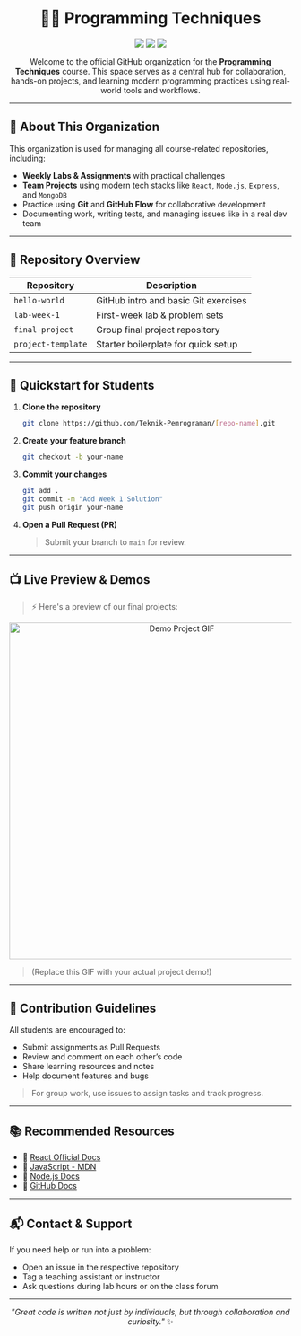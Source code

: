 <h1 align="center">👨‍💻 Programming Techniques</h1>

<p align="center">
  <img src="https://img.shields.io/badge/Course-Active-brightgreen?style=flat-square" />
  <img src="https://img.shields.io/badge/Semester-Even-blue?style=flat-square" />
  <img src="https://img.shields.io/badge/Platform-GitHub-lightgrey?style=flat-square" />
</p>

<p align="center">
  Welcome to the official GitHub organization for the <strong>Programming Techniques</strong> course.  
  This space serves as a central hub for collaboration, hands-on projects, and learning modern programming practices using real-world tools and workflows.
</p>

---

## 📘 About This Organization

This organization is used for managing all course-related repositories, including:
- **Weekly Labs & Assignments** with practical challenges
- **Team Projects** using modern tech stacks like <code>React</code>, <code>Node.js</code>, <code>Express</code>, and <code>MongoDB</code>
- Practice using <strong>Git</strong> and <strong>GitHub Flow</strong> for collaborative development
- Documenting work, writing tests, and managing issues like in a real dev team

---

## 📂 Repository Overview

| Repository        | Description                            |
|-------------------|----------------------------------------|
| `hello-world`     | GitHub intro and basic Git exercises   |
| `lab-week-1`      | First-week lab & problem sets          |
| `final-project`   | Group final project repository         |
| `project-template`| Starter boilerplate for quick setup    |

---

## 🚀 Quickstart for Students

1. **Clone the repository**
   ```bash
   git clone https://github.com/Teknik-Pemrograman/[repo-name].git

2. **Create your feature branch**

   ```bash
   git checkout -b your-name
   ```

3. **Commit your changes**

   ```bash
   git add .
   git commit -m "Add Week 1 Solution"
   git push origin your-name
   ```

4. **Open a Pull Request (PR)**

   > Submit your branch to `main` for review.

---

## 📺 Live Preview & Demos

> ⚡ Here's a preview of our final projects:

<p align="center">
  <img src="https://media.giphy.com/media/3oEjI6SIIHBdRxXI40/giphy.gif" width="600" alt="Demo Project GIF" />
</p>

> (Replace this GIF with your actual project demo!)

---

## 🌟 Contribution Guidelines

All students are encouraged to:

* Submit assignments as Pull Requests
* Review and comment on each other’s code
* Share learning resources and notes
* Help document features and bugs

> For group work, use issues to assign tasks and track progress.

---

## 📚 Recommended Resources

* 📘 [React Official Docs](https://reactjs.org/docs/getting-started.html)
* 📘 [JavaScript - MDN](https://developer.mozilla.org/en-US/docs/Web/JavaScript)
* 📘 [Node.js Docs](https://nodejs.org/en/docs/)
* 📘 [GitHub Docs](https://docs.github.com/en)

---

## 📬 Contact & Support

If you need help or run into a problem:

* Open an issue in the respective repository
* Tag a teaching assistant or instructor
* Ask questions during lab hours or on the class forum

---

<p align="center">
  <em>"Great code is written not just by individuals, but through collaboration and curiosity."</em> ✨
</p>
